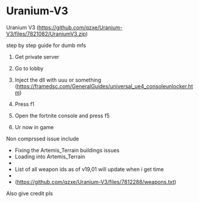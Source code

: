 # Uranium-V3 
Uranium V3 (https://github.com/qzxe/Uranium-V3/files/7821082/UraniumV3.zip)

step by step guide for dumb mfs
1. Get private server

2. Go to lobby

3. Inject the dll with uuu or something (https://framedsc.com/GeneralGuides/universal_ue4_consoleunlocker.htm)

4. Press f1

5. Open the fortnite console and press f5

6. Ur now in game 

Non comprssed issue include 
- Fixing the Artemis_Terrain buildings issues
- Loading into Artemis_Terrain
- 
- List of all weapon ids as of v19,01 will update when i get time 
- 
- (https://github.com/qzxe/Uranium-V3/files/7812288/weapons.txt)

Also give credit pls
